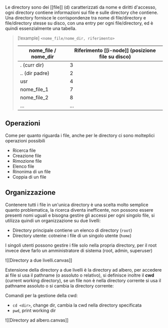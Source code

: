 Le directory sono dei [[file]] (d) caratterizzati da nome e diritti d'accesso, ogni directory contiene informazioni sui file e sulle directory che contiene.
Una directory fornisce le corrispondenze tra nome di file/directory e file/directory stesse su disco, con una entry per ogni file/directory, ed è quindi essenzialmente una tabella.

>[!example]
`<nome_file/nome_dir, riferimento>`
>
> | nome_file / nome_dir | Riferimento [[i-node]] (posizione file su disco) |
> | --- | ---|
> | . (curr dir) | 3|
> | .. (dir padre)| 2 |
> | usr | 4 |
> | nome_file_1 | 7|
> | nome_file_2 | 8 |
> | ... | ...
>  


## Operazioni
Come per quanto riguarda i file, anche per le directory ci sono molteplici operazioni possibili
- Ricerca file
- Creazione file
- Rimozione file
- Elenco file
- Rinonima di un file
- Coppia di un file

## Organizzazione
Contenere tutti i file in un'unica directory è una scelta molto semplice quanto problematica, la ricerca diventa inefficente, non possono essere presenti nomi uguali e bisogna gestire gli accessi per ogni singolo file, si utilizza quindi un organizzazione su due livelli:
- Directory principale  contiene un elenco di directory (`root`)
- Directory utente: cotneine i file di un singolo utente (`home`)

I singoli utenti possono gestire i file solo nella propria directory, per il root invece deve farlo un amministratore di sistema (root, admin, superuser)

![[Directory a due livelli.canvas]]


Estensione della directory a due livelli è la directory ad albero, per accedere ai file si usa il pathname (o assoluto o relativo), si definisce inoltre il **cwd** (current working directory), se un file non è nella directory corrente si usa il pathname assoluto o si cambia la directory corrente:

Comandi per la gestione della cwd:
- `cd <dir>`, change dir, cambia la cwd nella directory specificata 
- `pwd`, print working dir


![[Directory ad albero.canvas]]

